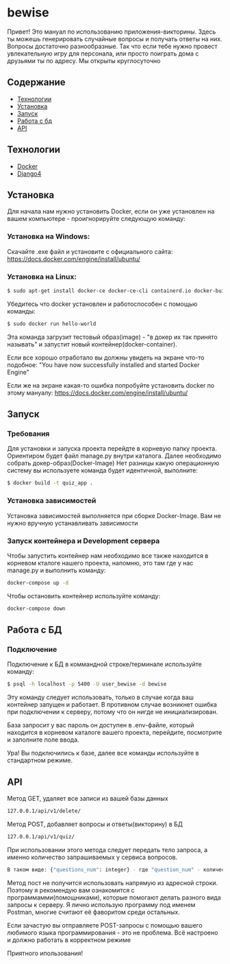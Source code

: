 # bewise

Привет! Это мануал по использованию приложения-викторины. Здесь ты можешь генерировать случайные вопросы и получать ответы на них. Вопросы достаточно разнообразные. Так что если тебе нужно провест увлекательную игру для персонала, или просто поиграть дома с друзьями ты по адресу. Мы открыты круглосуточно

## Содержание
- [Технологии](#технологии)
- [Установка](#установка)
- [Запуск](#запуск)
- [Работа с бд](#работа-с-бд)
- [API](#api)

## Технологии
- [Docker](https://www.docker.com/)
- [Django4](https://docs.djangoproject.com/en/4.2/releases/4.0/)

## Установка
Для начала нам нужно установить Docker, если он уже установлен на вашем компьютере - проигнорируйте следующую команду:

### Установка на Windows:

Скачайте .exe файл и установите с официального сайта: https://docs.docker.com/engine/install/ubuntu/


### Установка на Linux:


```sh
$ sudo apt-get install docker-ce docker-ce-cli containerd.io docker-buildx-plugin docker-compose-plugin
```

Убедитесь что docker установлен и работоспособен с помощью команды:


```sh
$ sudo docker run hello-world
```

Эта команда загрузит тестовый образ(image) - "в докер их так принято называть" и запустит новый контейнер(docker-container).

Если все хорошо отработало вы должны увидеть на экране что-то подобное: "You have now successfully installed and started Docker Engine"

Если же на экране какая-то ошибка попробуйте установить docker по этому мануалу: https://docs.docker.com/engine/install/ubuntu/ 

## Запуск

### Требования
Для установки и запуска проекта перейдте в корневую папку проекта. Ориентиром будет файл manage.py внутри каталога. Далее необходимо собрать докер-образ(Docker-Image)
Нет разницы какую операционную систему вы используете команда будет идентичной, выполните:


```sh
$ docker build -t quiz_app .
```

### Установка зависимостей
Установка зависимостей выполняется при сборке Docker-Image. Вам не нужно вручную устанавливать зависимости

### Запуск контейнера и Development сервера
Чтобы запустить контейнер нам необходимо все также находится в корневом кталоге нашего проекта, напомню, это там где у нас manage.py и выполнить команду:


```sh
docker-compose up -d
```

Чтобы остановить контейнер используйте команду:
```sh
docker-compose down
```


## Работа с БД

### Подключение
Подключение к БД в коммандной строке/терминале используйте команду:


```sh
$ psql -h localhost -p 5400 -U user_bewise -d bewise
```

Эту команду следует использовать, только в случае когда ваш контейнер запущен и работает. В противном случае возникнет ошибка при подключении к серверу, потому что он нигде не инициализирован.

База запросит у вас пароль он доступен в .env-файле, который находится в корневом каталоге вашего проекта, перейдите, посмотрите и заполните поле ввода.

Ура! Вы подключились к базе, далее все команды используйте в стандартном режиме.

## API
Метод GET, удаляет все записи из вашей базы данных


```sh
127.0.0.1/api/v1/delete/
```

Метод POST, добавляет вопросы и ответы(викторину) в БД


```sh
127.0.0.1/api/v1/quiz/
```

При использовании этого метода следует передать тело запроса, а именно количество запрашиваемых у сервиса вопросов. 

```sh
В таком виде: {"questions_num": integer} - где "question_num" - количество вопросов, integer - целое число
```

Метод пост не получится использовать напрямую из адресной строки. Поэтому я рекомендую вам ознакомится с программамми(помощниками), которые помогают делать разного вида запросы к серверу. Я лично использую программу под именем Postman, многие считают её фаворитом среди остальных.

Если зачастую вы отправляете POST-запросы с помощью вашего любимого языка программирования - это не проблема. Всё настроено и должно работать в корректном режиме

Приятного ипользования!
